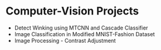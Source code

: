 # Computer-Vision Projects

* Detect Winking using MTCNN and Cascade Classifier
* Image Classification in Modified MNIST-Fashion Dataset
* Image Processing - Contrast Adjustment
